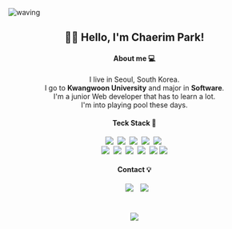 ![waving](https://capsule-render.vercel.app/api?type=waving&height=200&text=Chaerim🌠ㅤ&fontAlign=80&fontAlignY=40&color=gradient&desc=chaerim's%20github&descSize=20&descAlign=78&descAlignY=60)
<div align=center>
<h2> 🙋‍♀️ Hello, I'm Chaerim Park! </h2>
 
<h4>About me 💻</h4>
I live in Seoul, South Korea. <br>
I go to <strong>Kwangwoon University</strong> and major in <strong>Software</strong>. <br>
I'm a junior Web developer that has to learn a lot. <br>
I'm into playing pool these days.

<h4 align="center">Teck Stack 🔧</h4>
<p align="center">
<img src="https://img.shields.io/badge/Discord-5865F2?style=flat&logo=Discord&logoColor=white"/></a>&nbsp
<img src="https://img.shields.io/badge/Git-blue?style=flat&logo=Git&logoColor=F05032"/></a>&nbsp
<img src="https://img.shields.io/badge/GitHub-gray?style=flat&logo=GitHub&logoColor=black"/></a>&nbsp
<img src="https://img.shields.io/badge/Markdown-000000?style=flat&logo=Markdown&logoColor=white"/></a>&nbsp
<img src="https://img.shields.io/badge/Notion-000000?style=flat&logo=Notion&logoColor=white"/></a>&nbsp<br>
<img src="https://img.shields.io/badge/Python-white?style=flat&logo=Python&logoColor=#3776AB"/></a>&nbsp
<img src="https://img.shields.io/badge/Numpy-013243?style=flat&logo=Numpy&logoColor=white"/></a>&nbsp
<img src="https://img.shields.io/badge/html5-E34F26?style=flat&logo=html5&logoColor=white"/></a>&nbsp
<img src="https://img.shields.io/badge/css3-1572B6?style=flat&logo=css3&logoColor=white"/></a>&nbsp
<img src="https://img.shields.io/badge/javascript-F7DF1E?style=flat&logo=javascript&logoColor=white">
<img src="https://img.shields.io/badge/React-61DAFB?style=flat&logo=React&logoWidth=20&logoColor=white"/><br>
</p>
<h4 align="center">Contact 💡</h3>
<p align="center">
<a href="https://www.instagram.com/perarduaadastra__/">
<img src="https://img.shields.io/badge/perarduaadastra__-E4405F?style=flat&logo=Instagram&logoColor=FFFFFF&link=https://www.instagram.com/perarduaadastra__/"
style="height : auto; margin-left : 10px; margin-right : 10px;"/></a>
<a href="mailto:dasapcr@gmail.com">
 <img src="https://img.shields.io/badge/dasapcr@gmail.com-d14836?style=flat&logo=Gmail&logoColor=white&link=dasapcr@gmail.com"/></a><br>

 <h1></h1>
 <a href="https://hits.seeyoufarm.com"><img src="https://hits.seeyoufarm.com/api/count/incr/badge.svg?url=https%3A%2F%2Fgithub.com%2FChaerim0626&count_bg=%2300BEFF&title_bg=%234D4D4D&icon=github.svg&icon_color=%23FFFFFF&title=hits&edge_flat=false"/></a>
</p>

</div>
